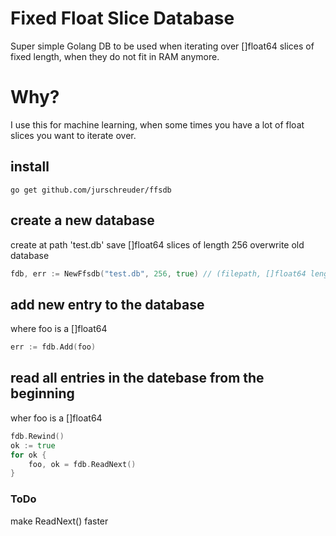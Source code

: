 Fixed Float Slice Database
==========================

Super simple Golang DB to be used when iterating over []float64 slices of fixed length, when they do not fit in RAM anymore.

# Why?

I use this for machine learning, when some times you have a lot of float slices you want to iterate over.

## install
```
go get github.com/jurschreuder/ffsdb
```

## create a new database 
create at path 'test.db'
save []float64 slices of length 256
overwrite old database
```go
fdb, err := NewFfsdb("test.db", 256, true) // (filepath, []float64 length, overwrite old file)
```

## add new entry to the database
where foo is a []float64
```go
err := fdb.Add(foo)
```

## read all entries in the datebase from the beginning
wher foo is a []float64
```go
fdb.Rewind()
ok := true
for ok {
    foo, ok = fdb.ReadNext()
}
```

### ToDo
make ReadNext() faster
